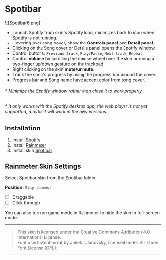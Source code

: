 
# Spotibar

![[Spotibar6.png]]

* Launch Spotify from skin's Spotify Icon, minimizes back to icon when Spotify is not running.
* Hovering over song cover, show the **Controls panel** and **Detail panel**.
* Clicking on the Song cover or Details panel opens the Spotify window.
* Control buttons: `Previous track`, `Play/Pause`, `Next track`, `Repeat`
* Control **volume** by scrolling the mouse wheel over the skin or doing a two-finger up/down gesture on the trackpad.
* Right clicking on the skin **mute/unmute**.
* Track the song's progress by using the progress bar around the cover.
* Progress bar and Song name have accent color from song cover.

###### * Minimize the Spotify window rather than close it to work properly.
###### * It only works with the Spotify desktop app; the web player is not yet supported, maybe it will work in the new versions.

## Installation

1. Install [Spotify](https://www.spotify.com/download/windows)
2. Install [Rainmeter](https://rainmeter.net)
3. Install skin [Spotibar](https://github.com/avenom/spotibar/releases/tag/v0.4)

## Rainmeter Skin Settings

Select Spotibar skin from the Spotibar folder

**Position:** `Stay topmost`
* [ ] Draggable
* [ ] Click through

You can also turn on game mode in Rainmeter to hide the skin in full-screen mode.

---

> This skin is licensed under the Creative Commons Attribution 4.0 International License.  
> Font used: Montserrat by Julieta Ulanovsky, licensed under SIL Open Font License (OFL).

---
